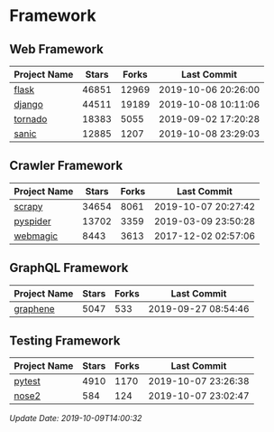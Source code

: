 # Framework

## Web Framework

| Project Name | Stars | Forks | Last Commit |
| ------------ | ----- | ----- | ----------- |
| [flask](https://github.com/pallets/flask) | 46851 | 12969 | 2019-10-06 20:26:00 |
| [django](https://github.com/django/django) | 44511 | 19189 | 2019-10-08 10:11:06 |
| [tornado](https://github.com/tornadoweb/tornado) | 18383 | 5055 | 2019-09-02 17:20:28 |
| [sanic](https://github.com/huge-success/sanic) | 12885 | 1207 | 2019-10-08 23:29:03 |

## Crawler Framework

| Project Name | Stars | Forks | Last Commit |
| ------------ | ----- | ----- | ----------- |
| [scrapy](https://github.com/scrapy/scrapy) | 34654 | 8061 | 2019-10-07 20:27:42 |
| [pyspider](https://github.com/binux/pyspider) | 13702 | 3359 | 2019-03-09 23:50:28 |
| [webmagic](https://github.com/code4craft/webmagic) | 8443 | 3613 | 2017-12-02 02:57:06 |

## GraphQL Framework

| Project Name | Stars | Forks | Last Commit |
| ------------ | ----- | ----- | ----------- |
| [graphene](https://github.com/graphql-python/graphene) | 5047 | 533 | 2019-09-27 08:54:46 |

## Testing Framework

| Project Name | Stars | Forks | Last Commit |
| ------------ | ----- | ----- | ----------- |
| [pytest](https://github.com/pytest-dev/pytest) | 4910 | 1170 | 2019-10-07 23:26:38 |
| [nose2](https://github.com/nose-devs/nose2) | 584 | 124 | 2019-10-07 23:02:47 |

*Update Date: 2019-10-09T14:00:32*